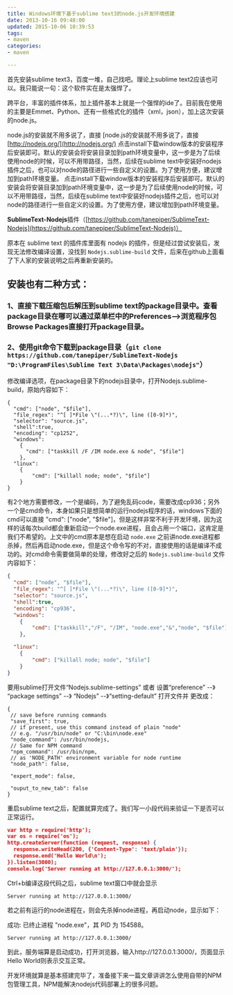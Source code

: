 ```yaml
---
title: Windows环境下基于sublime text3的node.js开发环境搭建
date: 2013-10-16 09:48:00
updated: 2015-10-06 10:39:53
tags: 
- maven
categories: 
- maven

---
```

首先安装sublime text3，百度一堆，自己找吧。理论上sublime text2应该也可以。我只能说一句：这个软件实在是太强悍了。

跨平台，丰富的插件体系，加上插件基本上就是一个强悍的ide了。目前我在使用的主要是Emmet、Python、还有一些格式化的插件（xml，json），加上这次安装的node.js。

node.js的安装就不用多说了，直接 [node.js的安装就不用多说了，直接 [http://nodejs.org/](http://nodejs.org/) 点击install下载window版本的安装程序后安装即可。默认的安装会将安装目录加到path环境变量中，这一步是为了后续使用node的时候，可以不用带路径，当然，后续在sublime text中安装好nodejs插件之后，也可以对node的路径进行一些自定义的设置。为了使用方便，建议增加到path环境变量。 点击install下载window版本的安装程序后安装即可。默认的安装会将安装目录加到path环境变量中，这一步是为了后续使用node的时候，可以不用带路径，当然，后续在sublime text中安装好nodejs插件之后，也可以对node的路径进行一些自定义的设置。为了使用方便，建议增加到path环境变量。

**SublimeText-Nodejs**插件（[https://github.com/tanepiper/SublimeText-Nodejs](https://github.com/tanepiper/SublimeText-Nodejs)）

原本在 sublime text 的插件库里面有 nodejs 的插件，但是经过尝试安装后，发现无法修改编译设置，没找到 `Nodejs.sublime-build` 文件，后来在github上面看了下人家的安装说明之后再重新安装的。


<!--more-->


## 安装也有二种方式：

### 1、直接下载压缩包后解压到sublime text的package目录中。查看package目录在哪可以通过菜单栏中的Preferences-->浏览程序包Browse Packages直接打开package目录。

### 2、使用git命令下载到package目录（`git clone https://github.com/tanepiper/SublimeText-Nodejs "D:\ProgramFiles\Sublime Text 3\Data\Packages\nodejs"`）

修改编译选项，在package目录下的nodejs目录中，打开Nodejs.sublime-build，原始内容如下：

```
{
  "cmd": ["node", "$file"],
  "file_regex": "^[ ]*File \"(...*?)\", line ([0-9]*)",
  "selector": "source.js",
  "shell":true,
  "encoding": "cp1252",
  "windows":
    {
      "cmd": ["taskkill /F /IM node.exe & node", "$file"]
    },
  "linux":
    {
        "cmd": ["killall node; node", "$file"]
    }
}

```

有2个地方需要修改，一个是编码，为了避免乱码code，需要改成cp936；另外一个是cmd命令，本身如果只是想简单的运行nodejs程序的话，windows下面的cmd可以直接 "cmd": ["node", "$file"]，但是这样非常不利于开发环境，因为这样的话每次build都会重新启动一个node.exe进程，且会占用一个端口，这肯定是我们不希望的。上文中的cmd原本是想在启动 `node.exe` 之前讲node.exe进程都杀掉，然后再启动node.exe，但是这个命令写的不对，直接使用的话是编译不成功的。对cmd命令需要做简单的处理，修改好之后的 `Nodejs.sublime-build` 文件内容如下：

```json 
{
  "cmd": ["node", "$file"],
  "file_regex": "^[ ]*File \"(...*?)\", line ([0-9]*)",
  "selector": "source.js",
  "shell":true,
  "encoding": "cp936",
  "windows":
    {
        "cmd": ["taskkill","/F", "/IM", "node.exe","&","node", "$file"]  
    },

  "linux":
    {
        "cmd": ["killall node; node", "$file"]
    }
}
```

要用sublime打开文件“Nodejs.sublime-settings” 或者 设置“preference” --》 “package settings” --》 “Nodejs”  --》“setting-default” 打开文件并 更改成：

    {
     // save before running commands
     "save_first": true,
     // if present, use this command instead of plain "node"
     // e.g. "/usr/bin/node" or "C:\bin\node.exe"
     "node_command": /usr/bin/nodejs,
     // Same for NPM command
     "npm_command": /usr/bin/npm,
     // as 'NODE_PATH' environment variable for node runtime
     "node_path": false,
     
     "expert_mode": false,
     
     "ouput_to_new_tab": false
    }


重启sublime text之后，配置就算完成了。我们写一小段代码来验证一下是否可以正常运行。

```json
var http = require('http');
var os = require('os');
http.createServer(function (request, response) {
  response.writeHead(200, {'Content-Type': 'text/plain'});
  response.end('Hello World\n');
}).listen(3000);
console.log('Server running at http://127.0.0.1:3000/');
```
Ctrl+b编译这段代码之后，sublime text窗口中就会显示

    Server running at http://127.0.0.1:3000/

若之前有运行的node进程在，则会先杀掉node进程，再启动node，显示如下：

成功: 已终止进程 "node.exe"，其 PID 为 154588。

    Server running at http://127.0.0.1:3000/

到此，服务端算是启动成功，打开浏览器，输入http://127.0.0.1:3000/，页面显示Hello World则表示交互正常。

开发环境就算是基本搭建完毕了，准备接下来一篇文章讲讲怎么使用自带的NPM包管理工具，NPM能解决nodejs代码部署上的很多问题。
 

 



